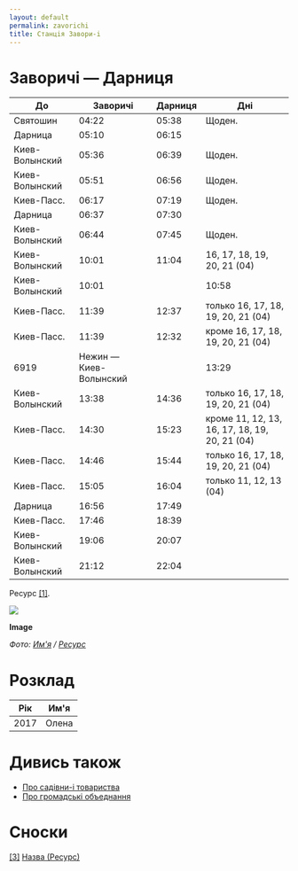 ```yaml
---
layout: default
permalink: zavorichi
title: Станцiя Завори-i
---
```


# Заворичi — Дарниця

|До|Заворичi|Дарниця|Днi|
|-|-|-|-|
|Святошин|04:22|05:38|Щоден.|
|Дарница|05:10|06:15||
|Киев-Волынский|05:36|06:39|Щоден.|
|Киев-Волынский|05:51|06:56|Щоден.|
|Киев-Пасс.|06:17|07:19|Щоден.|
|Дарница|06:37|07:30||
|Киев-Волынский|06:44|07:45|Щоден.|
|Киев-Волынский|10:01|11:04|16, 17, 18, 19, 20, 21 (04)|
|Киев-Волынский|10:01||10:58|кроме 16, 17, 18, 19, 20, 21 (04)|
|Киев-Пасс.|11:39|12:37|только 16, 17, 18, 19, 20, 21 (04)|
|Киев-Пасс.|11:39|12:32|кроме 16, 17, 18, 19, 20, 21 (04)|
|6919|Нежин — Киев-Волынский||13:29|52|14:21|кроме 16, 17, 18, 19, 20, 21 (04)|
|Киев-Волынский|13:38|14:36|только 16, 17, 18, 19, 20, 21 (04)|
|Киев-Пасс.|14:30|15:23|кроме 11, 12, 13, 16, 17, 18, 19, 20, 21 (04)|
|Киев-Пасс.|14:46|15:44|только 16, 17, 18, 19, 20, 21 (04)|
|Киев-Пасс.|15:05|16:04|только 11, 12, 13 (04)|
|Дарница|16:56|17:49||
|Киев-Пасс.|17:46|18:39||
|Киев-Волынский|19:06|20:07||
|Киев-Волынский|21:12|22:04||

Ресурс <span id="a1">[\[1\]](#f1)</span>.

![](/encyclopedia/images/{{page.permalink}}.jpg)

**Image**

*Фото: [Им'я](index) / [Ресурс](index)*

# Розклад

|Рiк|Им'я|
|-|-|
|2017|Олена|


# Дивись також

+ [Про садівни-і товариства](pro-sadivnici-tovaristva)
+ [Про громадськi объеднання](pro-gromadski-obiednannya)

# Сноски

[[3]](#a3) <span id="f3"></span> [Назва (Ресурс)](index)
